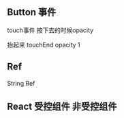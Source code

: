 ## Button 事件 
  touch事件 按下去的时候opacity  
  
  抬起来  touchEnd
    opacity 1

## Ref
  String Ref 
  
## React 受控组件 非受控组件